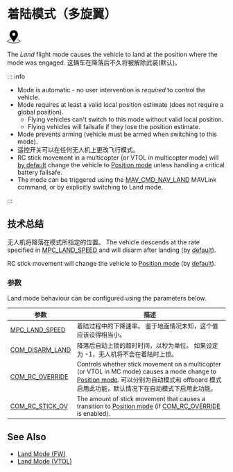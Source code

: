 # 着陆模式（多旋翼）

<img src="../../assets/site/position_fixed.svg" title="Position estimate required (e.g. GPS)" width="30px" />

The _Land_ flight mode causes the vehicle to land at the position where the mode was engaged.
这辆车在降落后不久将被解除武装(默认)。

::: info

- Mode is automatic - no user intervention is _required_ to control the vehicle.
- Mode requires at least a valid local position estimate (does not require a global position).
  - Flying vehicles can't switch to this mode without valid local position.
  - Flying vehicles will failsafe if they lose the position estimate.
- Mode prevents arming (vehicle must be armed when switching to this mode).
- 遥控开关可以在任何无人机上更改飞行模式。
- RC stick movement in a multicopter (or VTOL in multicopter mode) will [by default](#COM_RC_OVERRIDE) change the vehicle to [Position mode](../flight_modes_mc/position.md) unless handling a critical battery failsafe.
- The mode can be triggered using the [MAV_CMD_NAV_LAND](https://mavlink.io/en/messages/common.html#MAV_CMD_NAV_LAND) MAVLink command, or by explicitly switching to Land mode.

<!-- https://github.com/PX4/PX4-Autopilot/blob/main/src/modules/commander/ModeUtil/mode_requirements.cpp -->

:::

## 技术总结

无人机将降落在模式所指定的位置。
The vehicle descends at the rate specified in [MPC_LAND_SPEED](#MPC_LAND_SPEED) and will disarm after landing (by [default](#COM_DISARM_LAND)).

RC stick movement will change the vehicle to [Position mode](../flight_modes_mc/position.md) (by [default](#COM_RC_OVERRIDE)).

### 参数

Land mode behaviour can be configured using the parameters below.

| 参数                                                                                                                                                                      | 描述                                                                                                                                                                                                                                         |
| ----------------------------------------------------------------------------------------------------------------------------------------------------------------------- | ------------------------------------------------------------------------------------------------------------------------------------------------------------------------------------------------------------------------------------------ |
| <a id="MPC_LAND_SPEED"></a>[MPC_LAND_SPEED](../advanced_config/parameter_reference.md#MPC_LAND_SPEED)                         | 着陆过程中的下降速率。 鉴于地面情况未知，这个值应该设得相当小。                                                                                                                                                                                                           |
| <a id="COM_DISARM_LAND"></a>[COM_DISARM_LAND](../advanced_config/parameter_reference.md#COM_DISARM_LAND)                      | 降落后自动上锁的超时时间，以秒为单位。 如果设定为 -1，无人机将不会在着陆时上锁。                                                                                                                                                                                                 |
| <a id="COM_RC_OVERRIDE"></a>[COM_RC_OVERRIDE](../advanced_config/parameter_reference.md#COM_RC_OVERRIDE)                      | Controls whether stick movement on a multicopter (or VTOL in MC mode) causes a mode change to [Position mode](../flight_modes_mc/position.md). 可以分别为自动模式和 offboard 模式启用此功能，默认情况下在自动模式下启用此功能。            |
| <a id="COM_RC_STICK_OV"></a>[COM_RC_STICK_OV](../advanced_config/parameter_reference.md#COM_RC_STICK_OV) | The amount of stick movement that causes a transition to [Position mode](../flight_modes_mc/position.md) (if [COM_RC_OVERRIDE](#COM_RC_OVERRIDE) is enabled). |

## See Also

- [Land Mode (FW)](../flight_modes_fw/land.md)
- [Land Mode (VTOL)](../flight_modes_vtol/land.md)
